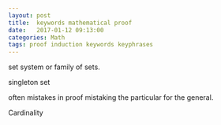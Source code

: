 ```yaml
---
layout: post
title:  keywords mathematical proof
date:   2017-01-12 09:13:00
categories: Math
tags: proof induction keywords keyphrases
---
```



set system or family of sets.

singleton set

often mistakes in proof
mistaking the particular for the general.

Cardinality